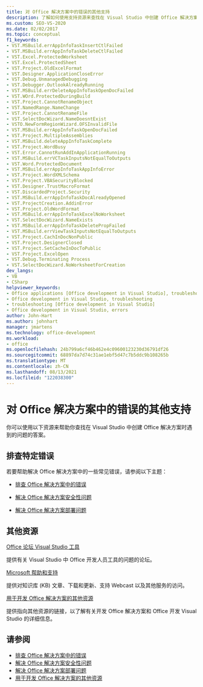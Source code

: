 ```yaml
---
title: 对 Office 解决方案中的错误的其他支持
description: 了解如何使用支持资源来查找在 Visual Studio 中创建 Office 解决方案时遇到的问题的答案。
ms.custom: SEO-VS-2020
ms.date: 02/02/2017
ms.topic: conceptual
f1_keywords:
- VST.MSBuild.errAppInfoTaskInsertCtlFailed
- VST.MSBuild.errAppInfoTaskDeleteCtlFailed
- VST.Excel.ProtectedWorksheet
- VST.Excel.ProtectedSheet
- VST.Project.OldExcelFormat
- VST.Designer.ApplicationCloseError
- VST.Debug.UnmanagedDebugging
- VST.Debugger.OutlookAlreadyRunning
- VST.MSBuild.errDeleteAppInfoTaskOpenDocFailed
- VST.WOrd.ProtectedDuringBuild
- VST.Project.CannotRenameObject
- VST.NamedRange.NameChange
- VST.Project.CannotRenameFile
- VST.SelectDocWizard.NameDoesntExist
- VSTO.NewFormRegionWizard.OFSInvalidFile
- VST.MSBuild.errAppInfoTaskOpenDocFailed
- VST.Project.MultipleAssemblies
- VST.MSBuild.deleteAppInfoTaskComplete
- VST.Project.WordBusy
- VST.Error.CannotRunAddInApplicationRunning
- VST.MSBuild.errVCTaskInputsNotEqualToOutputs
- VST.Word.ProtectedDocument
- VST.MSBuild.errAppInfoTaskAppInfoError
- VST.Project.WordXMLSchema
- VST.Project.VBASecurityBlocked
- VST.Designer.TrustMacroFormat
- VST.DiscardedProject.Security
- VST.MSBuild.errAppInfoTaskDocAlreadyOpened
- VST.ProjectCreation.AddinError
- VST.Project.OldWordFormat
- VST.MSBuild.errAppInfoTaskExcelNoWorksheet
- VST.SelectDocWizard.NameExists
- VST.MSBuild.errAppInfoTaskDeletePropFailed
- VST.MSBuild.errViewTaskInputsNotEqualToOutputs
- VST.Project.CachInDocNonPublic
- VST.Project.DesignerClosed
- VST.Project.SetCacheInDocToPublic
- VST.Project.ExcelOpen
- VST.Debug.Terminating Process
- VST.SelectDocWizard.NoWorksheetForCreation
dev_langs:
- VB
- CSharp
helpviewer_keywords:
- Office applications [Office development in Visual Studio], troubleshooting
- Office development in Visual Studio, troubleshooting
- troubleshooting [Office development in Visual Studio]
- Office development in Visual Studio, errors
author: John-Hart
ms.author: johnhart
manager: jmartens
ms.technology: office-development
ms.workload:
- office
ms.openlocfilehash: 24b799a6cf46b462e4c09600123230d36791df26
ms.sourcegitcommit: 68897da7d74c31ae1ebf5d47c7b5ddc9b108265b
ms.translationtype: MT
ms.contentlocale: zh-CN
ms.lasthandoff: 08/13/2021
ms.locfileid: "122038300"
---
```

# <a name="additional-support-for-errors-in-office-solutions"></a>对 Office 解决方案中的错误的其他支持

你可以使用以下资源来帮助你查找在 Visual Studio 中创建 Office 解决方案时遇到的问题的答案。

## <a name="troubleshoot-specific-errors"></a>排查特定错误

若要帮助解决 Office 解决方案中的一些常见错误，请参阅以下主题：

- [排查 Office 解决方案中的错误](../vsto/troubleshooting-errors-in-office-solutions.md)

- [解决 Office 解决方案安全性问题](../vsto/troubleshooting-office-solution-security.md)

- [解决 Office 解决方案部署问题](../vsto/troubleshooting-office-solution-deployment.md)

## <a name="other-resources"></a>其他资源

[Office 论坛 Visual Studio 工具](https://social.msdn.microsoft.com/Forums/vstudio/en-US/home?forum=vsto)

提供有关 Visual Studio 中 Office 开发人员工具的问题的论坛。

[Microsoft 帮助和支持](https://support.microsoft.com)

提供对知识库 (KB) 文章、下载和更新、支持 Webcast 以及其他服务的访问。

[用于开发 Office 解决方案的其他资源](../vsto/additional-resources-for-developing-office-solutions.md)

提供指向其他资源的链接，以了解有关开发 Office 解决方案和 Office 开发 Visual Studio 的详细信息。

## <a name="see-also"></a>请参阅

- [排查 Office 解决方案中的错误](../vsto/troubleshooting-errors-in-office-solutions.md)
- [解决 Office 解决方案安全性问题](../vsto/troubleshooting-office-solution-security.md)
- [解决 Office 解决方案部署问题](../vsto/troubleshooting-office-solution-deployment.md)
- [用于开发 Office 解决方案的其他资源](../vsto/additional-resources-for-developing-office-solutions.md)
